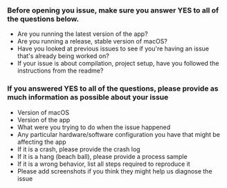 ### Before opening you issue, make sure you answer YES to all of the questions below.

- Are you running the latest version of the app?
- Are you running a release, stable version of macOS?
- Have you looked at previous issues to see if you're having an issue that's already being worked on?
- If your issue is about compilation, project setup, have you followed the instructions from the readme?

### If you answered YES to all of the questions, please provide as much information as possible about your issue

- Version of macOS
- Version of the app
- What were you trying to do when the issue happened
- Any particular hardware/software configuration you have that might be affecting the app
- If it is a crash, please provide the crash log
- If it is a hang (beach ball), please provide a process sample
- If it is a wrong behavior, list all steps required to reproduce it
- Please add screenshots if you think they might help us diagnose the issue
